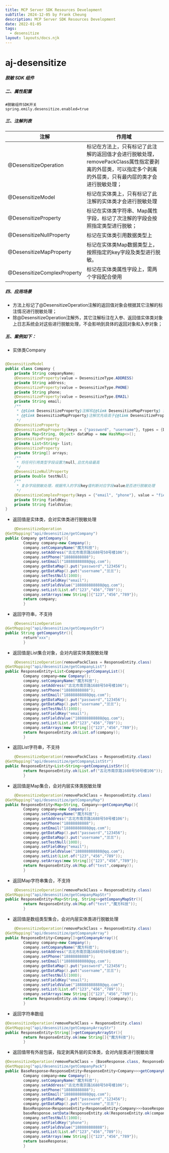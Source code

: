 ```yaml
---
title: MCP Server SDK Resources Development
subTitle: 2024-12-05 by Frank Cheung
description: MCP Server SDK Resources Development
date: 2022-01-05
tags:
  - desensitize
layout: layouts/docs.njk
---
```


# aj-desensitize
##### 脱敏 SDK 组件

##### 二、属性配置

```properties
#脱敏组件SDK开关
spring.emily.desensitize.enabled=true
```

##### 三、注解列表

| 注解                          | 作用域                                                                                  |
|-----------------------------|--------------------------------------------------------------------------------------|
| @DesensitizeOperation       | 标记在方法上，只有标记了此注解的返回值才会进行脱敏处理，removePackClass属性指定要剥离的外层类，可以指定多个剥离的外层类，只有最内层的类才会进行脱敏处理； |
| @DesensitizeModel           | 标记在实体类上，只有标记了此注解的实体类才会进行脱敏处理                                                         |
| @DesensitizeProperty        | 标记在实体类字符串、Map属性字段，标记了次注解的字段会按照指定类型进行脱敏；                                              |
| @DesensitizeNullProperty    | 标记在实体类引用数据类型上                                                                        |
| @DesensitizeMapProperty     | 标记在实体类Map数据类型上，按照指定的key字段及类型进行脱敏。                                                    |
| @DesensitizeComplexProperty | 标记在实体类属性字段上，需两个字段配合使用                                                                |

##### 四、应用场景

- 方法上标记了@DesensitizeOperation注解的返回值对象会根据其它注解的标注情况进行脱敏处理；
- 除@DesensitizeOperation注解外，其它注解标注在入参、返回值实体类对象上日志系统会对这些进行脱敏处理，不会影响到具体的返回对象和入参对象；

##### 五、案例如下：

- 实体类Company

```java

@DesensitizeModel
public class Company {
    private String companyName;
    @DesensitizeProperty(value = DesensitizeType.ADDRESS)
    private String address;
    @DesensitizeProperty(value = DesensitizeType.PHONE)
    private String phone;
    @DesensitizeProperty(value = DesensitizeType.EMAIL)
    private String email;
    /**
     * {@link DesensitizeProperty}注解和{@link DesensitizeMapProperty} 注解都可以对Map集合中value为String的值进行脱敏处理；
     * {@link DesensitizeMapProperty}注解优先级高于{@link DesensitizeProperty}注解
     */
    @DesensitizeProperty
    @DesensitizeMapProperty(keys = {"password", "username"}, types = {DesensitizeType.DEFAULT, DesensitizeType.USERNAME})
    private Map<String, Object> dataMap = new HashMap<>();
    @DesensitizeProperty
    private List<String> list;
    @DesensitizeProperty
    private String[] arrays;
    /**
     * 将任何引用类型字段设置为null,且优先级最高
     */
    @DesensitizeNullProperty
    private Double testNull;
    /**
     * 复杂字段脱敏处理，根据传入的字段key值判断对应字段value是否进行脱敏处理
     */
    @DesensitizeComplexProperty(keys = {"email", "phone"}, value = "fieldValue", types = {DesensitizeType.EMAIL, DesensitizeType.PHONE})
    private String fieldKey;
    private String fieldValue;
}
```

- 返回值是实体类，会对实体类进行脱敏处理

```java
    @DesensitizeOperation
@GetMapping("api/desensitize/getCompany")
public Company getCompany(){
        Company company=new Company();
        company.setCompanyName("魔方科技");
        company.setAddress("古北市南京路1688号50号楼106");
        company.setPhone("18888888888");
        company.setEmail("18888888888@qq.com");
        company.getDataMap().put("password","123456");
        company.getDataMap().put("username","兰兰");
        company.setTestNull(100D);
        company.setFieldKey("email");
        company.setFieldValue("188888888888@qq.com");
        company.setList(List.of("123","456","789"));
        company.setArrays(new String[]{"123","456","789"});
        return company;
        }
```

- 返回字符串，不支持

```java
    @DesensitizeOperation
@GetMapping("api/desensitize/getCompanyStr")
public String getCompanyStr(){
        return"xxx";
        }
```

- 返回值是List集合对象，会对内层实体类脱敏处理

```java
    @DesensitizeOperation(removePackClass = ResponseEntity.class)
@GetMapping("api/desensitize/getCompanyList")
public ResponseEntity<List<Company>>getCompanyList(){
        Company company=new Company();
        company.setCompanyName("魔方科技");
        company.setAddress("古北市南京路1688号50号楼106");
        company.setPhone("18888888888");
        company.setEmail("18888888888@qq.com");
        company.getDataMap().put("password","123456");
        company.getDataMap().put("username","兰兰");
        company.setTestNull(100D);
        company.setFieldKey("email");
        company.setFieldValue("188888888888@qq.com");
        company.setList(List.of("123","456","789"));
        company.setArrays(new String[]{"123","456","789"});
        return ResponseEntity.ok(List.of(company));
        }

```

- 返回List字符串，不支持

```java
    @DesensitizeOperation(removePackClass = ResponseEntity.class)
@GetMapping("api/desensitize/getCompanyListStr")
public ResponseEntity<List<String>>getCompanyListStr(){
        return ResponseEntity.ok(List.of("古北市南京路1688号50号楼106"));
        }
```

- 返回值是Map集合，会对内层实体类脱敏处理

```java
    @DesensitizeOperation(removePackClass = ResponseEntity.class)
@GetMapping("api/desensitize/getCompanyMap")
public ResponseEntity<Map<String, Company>>getCompanyMap(){
        Company company=new Company();
        company.setCompanyName("魔方科技");
        company.setAddress("古北市南京路1688号50号楼106");
        company.setPhone("18888888888");
        company.setEmail("18888888888@qq.com");
        company.getDataMap().put("password","123456");
        company.getDataMap().put("username","兰兰");
        company.setTestNull(100D);
        company.setFieldKey("email");
        company.setFieldValue("188888888888@qq.com");
        company.setList(List.of("123","456","789"));
        company.setArrays(new String[]{"123","456","789"});
        return ResponseEntity.ok(Map.of("test",company));
        }
```

- 返回Map字符串集合，不支持

```java
    @DesensitizeOperation(removePackClass = ResponseEntity.class)
@GetMapping("api/desensitize/getCompanyMapStr")
public ResponseEntity<Map<String, String>>getCompanyMapStr(){
        return ResponseEntity.ok(Map.of("test","魔方科技"));
        }
```

- 返回值是数组类型集合，会对内层实体类进行脱敏处理

```java
    @DesensitizeOperation(removePackClass = ResponseEntity.class)
@GetMapping("api/desensitize/getCompanyArray")
public ResponseEntity<Company[]>getCompanyArray(){
        Company company=new Company();
        company.setCompanyName("魔方科技");
        company.setAddress("古北市南京路1688号50号楼106");
        company.setPhone("18888888888");
        company.setEmail("18888888888@qq.com");
        company.getDataMap().put("password","123456");
        company.getDataMap().put("username","兰兰");
        company.setTestNull(100D);
        company.setFieldKey("email");
        company.setFieldValue("188888888888@qq.com");
        company.setList(List.of("123","456","789"));
        company.setArrays(new String[]{"123","456","789"});
        return ResponseEntity.ok(new Company[]{company});
        }
```

- 返回字符串数组

```java
@DesensitizeOperation(removePackClass = ResponseEntity.class)
@GetMapping("api/desensitize/getCompanyArrayStr")
public ResponseEntity<String[]>getCompanyArrayStr(){
        return ResponseEntity.ok(new String[]{"魔方科技"});
        }
```

- 返回值带有外层包装，指定剥离外层的实体类，会对内层类进行脱敏处理

```java
@DesensitizeOperation(removePackClass = {BaseResponse.class, ResponseEntity.class, ResponseEntity.class})
@GetMapping("api/desensitize/getCompanyPack")
public BaseResponse<ResponseEntity<ResponseEntity<Company>>>getCompanyPack(){
        Company company=new Company();
        company.setCompanyName("魔方科技");
        company.setAddress("古北市南京路1688号50号楼106");
        company.setPhone("18888888888");
        company.setEmail("18888888888@qq.com");
        company.getDataMap().put("password","123456");
        company.getDataMap().put("username","兰兰");
        BaseResponse<ResponseEntity<ResponseEntity<Company>>>baseResponse=new BaseResponse<>();
        baseResponse.setData(ResponseEntity.ok(ResponseEntity.ok(company)));
        company.setTestNull(100D);
        company.setFieldKey("phone");
        company.setFieldValue("188888888888");
        company.setList(List.of("123","456","789"));
        company.setArrays(new String[]{"123","456","789"});
        return baseResponse;
        }
```

